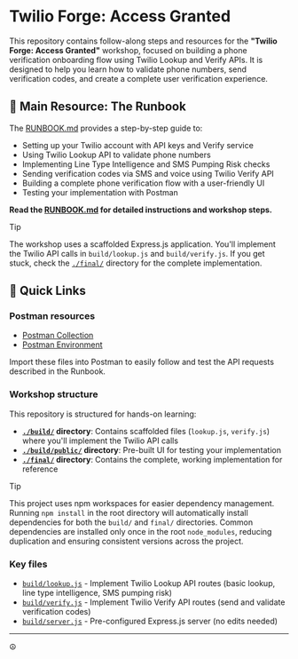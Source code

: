 # Twilio Forge: Access Granted

This repository contains follow-along steps and resources for the **"Twilio Forge: Access Granted"** workshop, focused on building a phone verification onboarding flow using Twilio Lookup and Verify APIs. It is designed to help you learn how to validate phone numbers, send verification codes, and create a complete user verification experience.

## 📖 Main Resource: The Runbook

The [RUNBOOK.md](./RUNBOOK.md) provides a step-by-step guide to:

- Setting up your Twilio account with API keys and Verify service
- Using Twilio Lookup API to validate phone numbers
- Implementing Line Type Intelligence and SMS Pumping Risk checks
- Sending verification codes via SMS and voice using Twilio Verify API
- Building a complete phone verification flow with a user-friendly UI
- Testing your implementation with Postman

**Read the [RUNBOOK.md](./RUNBOOK.md) for detailed instructions and workshop steps.**

> [!TIP]
> The workshop uses a scaffolded Express.js application. You'll implement the Twilio API calls in `build/lookup.js` and `build/verify.js`. If you get stuck, check the [`./final/`](./final/) directory for the complete implementation.

## 🚀 Quick Links

### Postman resources

- [Postman Collection](./postman/Twilio%20Forge-%20Access%20Granted.postman_collection.json)
- [Postman Environment](./postman/Forge-%20Access%20Granted.postman_environment.json)

Import these files into Postman to easily follow and test the API requests described in the Runbook.

### Workshop structure

This repository is structured for hands-on learning:

- **[`./build/`](./build/) directory**: Contains scaffolded files (`lookup.js`, `verify.js`) where you'll implement the Twilio API calls
- **[`./build/public/`](./build/public/) directory**: Pre-built UI for testing your implementation
- **[`./final/`](./final/) directory**: Contains the complete, working implementation for reference

> [!TIP]
> This project uses npm workspaces for easier dependency management. Running `npm install` in the root directory will automatically install dependencies for both the `build/` and `final/` directories. Common dependencies are installed only once in the root `node_modules`, reducing duplication and ensuring consistent versions across the project.

### Key files

- [`build/lookup.js`](./build/lookup.js) - Implement Twilio Lookup API routes (basic lookup, line type intelligence, SMS pumping risk)
- [`build/verify.js`](./build/verify.js) - Implement Twilio Verify API routes (send and validate verification codes)
- [`build/server.js`](./build/server.js) - Pre-configured Express.js server (no edits needed)

---

☮️
